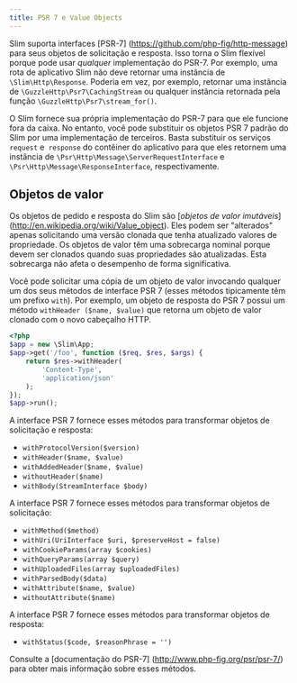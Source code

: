 ```yaml
---
title: PSR 7 e Value Objects
---
```


Slim suporta interfaces [PSR-7] (https://github.com/php-fig/http-message) para 
seus objetos de solicitação e resposta. Isso torna o Slim flexível porque pode 
usar _qualquer_ implementação do PSR-7. Por exemplo, uma rota de aplicativo Slim 
não deve retornar uma instância de `\Slim\Http\Response`. Poderia em vez, por exemplo, 
retornar uma instância de `\GuzzleHttp\Psr7\CachingStream` ou qualquer instância 
retornada pela função `\GuzzleHttp\Psr7\stream_for()`.

O Slim fornece sua própria implementação do PSR-7 para que ele funcione fora da caixa. 
No entanto, você pode substituir os objetos PSR 7 padrão do Slim por uma implementação 
de terceiros. Basta substituir os serviços `request` e` response` do contêiner do 
aplicativo para que eles retornem uma instância de `\Psr\Http\Message\ServerRequestInterface` 
e `\Psr\Http\Message\ResponseInterface`, respectivamente.



## Objetos de valor

Os objetos de pedido e resposta do Slim são [_objetos de valor imutáveis_] (http://en.wikipedia.org/wiki/Value_object). 
Eles podem ser "alterados" apenas solicitando uma versão clonada que tenha 
atualizado valores de propriedade. Os objetos de valor têm uma sobrecarga 
nominal porque devem ser clonados quando suas propriedades são atualizadas. 
Esta sobrecarga não afeta o desempenho de forma significativa.

Você pode solicitar uma cópia de um objeto de valor invocando qualquer um dos 
seus métodos de interface PSR 7 (esses métodos tipicamente têm um prefixo `with`). 
Por exemplo, um objeto de resposta do PSR 7 possui um método `withHeader ($name, $value)` 
que retorna um objeto de valor clonado com o novo cabeçalho HTTP.

```php
<?php
$app = new \Slim\App;
$app->get('/foo', function ($req, $res, $args) {
    return $res->withHeader(
        'Content-Type',
        'application/json'
    );
});
$app->run();
```

A interface PSR 7 fornece esses métodos para transformar objetos de solicitação e resposta:

* `withProtocolVersion($version)`
* `withHeader($name, $value)`
* `withAddedHeader($name, $value)`
* `withoutHeader($name)`
* `withBody(StreamInterface $body)`

A interface PSR 7 fornece esses métodos para transformar objetos de solicitação:

* `withMethod($method)`
* `withUri(UriInterface $uri, $preserveHost = false)`
* `withCookieParams(array $cookies)`
* `withQueryParams(array $query)`
* `withUploadedFiles(array $uploadedFiles)`
* `withParsedBody($data)`
* `withAttribute($name, $value)`
* `withoutAttribute($name)`

A interface PSR 7 fornece esses métodos para transformar objetos de resposta:

* `withStatus($code, $reasonPhrase = '')`

Consulte a [documentação do PSR-7] (http://www.php-fig.org/psr/psr-7/) para obter mais informação sobre esses métodos.
